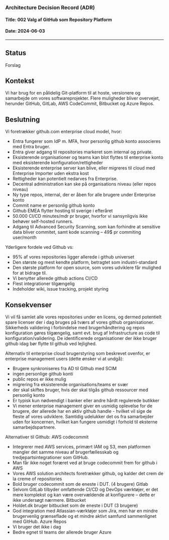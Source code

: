 ### Architecture Decision Record (ADR)

#### Title: 002 Valg af GitHub som Repository Platform

#### Date: 2024-06-03

---

## Status

Forslag

##  Kontekst

Vi har brug for en pålidelig Git-platform til at hoste, versionere og samarbejde om vores softwareprojekter. Flere muligheder bliver overvejet, herunder GitHub, GitLab, AWS CodeCommit, Bitbucket og Azure Repos.

## Beslutning

Vi foretrækker github.com enterprise cloud model, hvor:
* 	Entra fungerer som IdP m. MFA, hvor personlig github konto associeres med Entra bruger.
*   Entra giver adgang til repositories markeret som internal og private.
*	Eksisterende organisationer og teams kan blot flyttes til enterprise konto med eksisterende konfiguration/rettigheder
*	Eksisterende enterprise server kan blive, eller migreres til cloud med Enterprise Importer uden ekstra kost
*	Rettigheder kan potentielt nedarves fra Enterprise.
*	Decentral administration kan ske på organisations niveau (eller repos niveau)
*	Ny type repos, internal, der er åben for alle brugere under Enterprise konto
*	Commit name er personlig github konto
*	Github EMEA flytter hosting til sverige i efteråret
*	50.000 CI/CD minutes/mdr pr bruger, hvorfor vi sansynligvis ikke behøver self-hosted runners.
*	Adgang til Advanced Security Scanning, som kan forhindre at sensitive data bliver commitet, samt kode scanning – 49$ pr commiting user/month

Yderligere fordele ved Github vs:
*	95% af vores repositories ligger allerede i github universet
*	Den største og mest kendte platform, betragtet som industri-standard
*	Den største platform for open source, som vores udviklere får mulighed for at bidrage til.
*	Vi benytter allerede github actions CI/CD
*	Flest integrationer tilgængelig
*	Indeholder wiki, issue tracking, projekt styring

## Konsekvenser

Vi vil få samlet alle vores repositories under en licens, og dermed potentielt spare licenser der i dag bruges på tværs af vores github organisationer.
Sikkerheds validering i forbindelse med brugerhåndtering og repos konfiguration gøres tilgængelig, samt evt. brug af Infrastructure as code til konfiguration/validering.
De identificerede organisationer der ikke bruger github idag bør flytte til github ved lejlighed.

Alternativ til enterprise cloud brugerstyring som beskrevet ovenfor, er enterprise management users (dette ønsker vi at undgå):
*	Brugere synkroniseres fra AD til Github med SCIM
*	ingen personlige github konti
*	public repos er ikke mulig
*	migrering fra eksisterende organisations/teams er svær
*	der skal skiftes bruger, hvis der skal tilgås github ressourcer med personlig konto
*	Er typisk kun nødvendigt i banker eller andre hårdt regulerede butikker
*	Vi mener enterprise management giver en usmidig oplevelse for de brugere, der allerede har en aktiv github handle - hvilket vil sige de fleste af vores udviklere. Samtidig udelukker det os fra samarbejder uden for koncernen, hvilket kan fungere usmidigt i forhold til eksterne samarbejdspartnere. 

Alternativer til Github:
AWS codecommit
*	Integrerer med AWS services, primært IAM og S3, men platformen mangler det samme niveau af brugerfællesskab og tredjepartsintegrationer som GitHub.
*	Man får ikke noget foræret ved at bruge codecommit frem for github i AWS 
*	Vores AWS solution architects foretrækker github, og kalder det crem de la creme of repositories
*	Bold bruger codecommit som de eneste i DUT. (4 brugere)
Gitlab
*	Selvom GitLab tilbyder omfattende CI/CD og DevOps værktøjer, er det mere komplekst og kan være overvældende at konfigurere – dette er ikke undersøgt nærmere.
Bitbucket		
*	Holdet.dk bruger bitbucket som de eneste i DUT (3 brugere)
*	God integration med Atlassian-værktøjer som Jira, men har en mindre brugervenlig grænseflade og et mindre aktivt samfund sammenlignet med GitHub.
Azure Repos
*	Vi bruger det ikke i dag
*	Bedre egnet til teams der allerede bruger Azure

